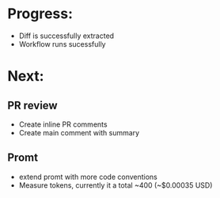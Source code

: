 # Progress:

- Diff is successfully extracted
- Workflow runs sucessfully

# Next:

## PR review
- Create inline PR comments
- Create main comment with summary

## Promt
- extend promt with more code conventions
- Measure tokens, currently it a total ~400 (~$0.00035 USD)
